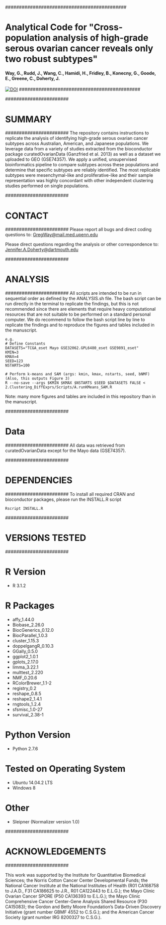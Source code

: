 
############################################
# Analytical Code for "Cross-population analysis of high-grade serous ovarian cancer reveals only two robust subtypes"

#### Way, G., Rudd, J., Wang, C., Hamidi, H., Fridley, B., Konecny, G., Goode, E., Greene, C., Doherty, J. 

[![DOI](https://zenodo.org/badge/doi/10.5281/zenodo.32906.svg)](http://dx.doi.org/10.5281/zenodo.32906)
############################################

#######################
# SUMMARY
#######################
The repository contains instructions to replicate the analysis of identifying high-grade serous ovarian cancer subtypes across Australian, American, and Japanese populations. We leverage data from a variety of studies extracted from the bioconductor package curatedOvarianData (Ganzfried et al. 2013) as well as a dataset we uploaded to GEO (GSE74357). We apply a unified, unsupervised bioinformatics pipeline to compare subtypes across these populations and determine that specific subtypes are reliably identified. The most replicable subtypes were mesenchymal-like and proliferative-like and their sample representation was highly concordant with other independent clustering studies performed on single populations.

#######################
# CONTACT
#######################
Please report all bugs and direct coding questions to:
GregWay@mail.med.upenn.edu

Please direct questions regarding the analysis or other correspondence to:
Jennifer.A.Doherty@dartmouth.edu

#######################
# ANALYSIS
#######################
All scripts are intended to be run in sequential order as defined by the ANALYSIS.sh file. The bash script can be run directly in the terminal to replicate the findings, but this is not recommended since there are elements that require heavy computational resources that are not suitable to be performed on a standard personal computer. We do recommend to follow the bash script line by line to replicate the findings and to reproduce the figures and tables included in the manuscript. 

~~~~~~~~~~~~~~~~~~~~~~~~~~~~~
e.g.
# Define Constants
DATASETS="TCGA_eset Mayo GSE32062.GPL6480_eset GSE9891_eset"
KMIN=3
KMAX=4
SEED=123
NSTARTS=100

# Perform k-means and SAM (args: kmin, kmax, nstarts, seed, bNMF) (Also, this outputs Figure 3)
R --no-save --args $KMIN $KMAX $NSTARTS $SEED $DATASETS FALSE < 2.Clustering_DiffExprs/Scripts/A.runKMeans_SAM.R
~~~~~~~~~~~~~~~~~~~~~~~~~~~~~

Note: many more figures and tables are included in this repository than in the manuscript.

#######################
# Data
#######################
All data was retrieved from curatedOvarianData except for the Mayo data (GSE74357).

#######################
# DEPENDENCIES
#######################
To install all required CRAN and bioconductor packages, please run the INSTALL.R script

~~~~~~~~~~
Rscript INSTALL.R
~~~~~~~~~~

#######################
# VERSIONS TESTED
#######################

# R Version
* R 3.1.2

# R Packages
* affy_1.44.0
* Biobase_2.26.0
* BiocGenerics_0.12.0 
* BiocParallel_1.0.3
* cluster_1.15.3
* doppelgangR_0.10.3
* GGally_0.5.0
* ggplot2_1.0.1
* gplots_2.17.0
* limma_3.22.1
* multtest_2.220
* NMF_0.20.6
* RColorBrewer_1.1-2
* registry_0.2
* reshape_0.8.5
* reshape2_1.4.1
* rngtools_1.2.4
* sfsmisc_1.0-27
* survival_2.38-1

# Python Version
* Python 2.7.6

# Tested on Operating System
* Ubuntu 14.04.2 LTS
* Windows 8

# Other
* Sleipner (Normalizer version 1.0)

#######################
# ACKNOWLEDGEMENTS
#######################

This work was supported by the Institute for Quantitative Biomedical Sciences; the Norris Cotton Cancer Center Developmental Funds; the National Cancer Institute at the National Institutes of Health (R01 CA168758 to J.A.D., F31 CA186625 to J.R., R01 CA122443 to E.L.G.); the Mayo Clinic Ovarian Cancer SPORE (P50 CA136393 to E.L.G.); the Mayo Clinic Comprehensive Cancer Center-Gene Analysis Shared Resource (P30 CA15083); the Gordon and Betty Moore Foundation’s Data-Driven Discovery Initiative (grant number GBMF 4552 to C.S.G.); and the American Cancer Society (grant number IRG 8200327 to C.S.G.).

